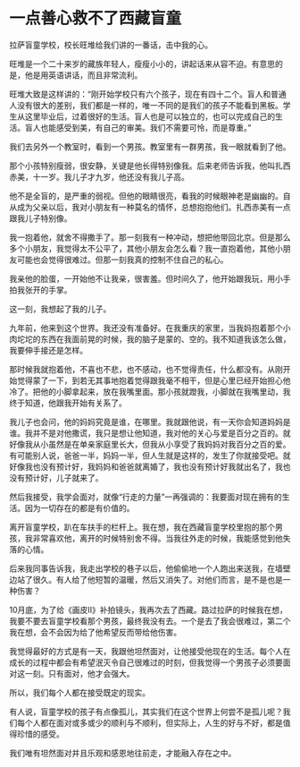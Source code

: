 # 一点善心救不了西藏盲童

拉萨盲童学校，校长旺堆给我们讲的一番话，击中我的心。 

旺堆是一个二十来岁的藏族年轻人，瘦瘦小小的，讲起话来从容不迫。有意思的是，他是用英语讲话，而且非常流利。 

旺堆大致是这样讲的：“刚开始学校只有六个孩子，现在有四十二个。盲人和普通人没有很大的差别，我们都是一样的，唯一不同的是我们的孩子不能看到黑板。学生从这里毕业后，过着很好的生活。盲人也是可以独立的，也可以完成自己的生活。盲人也能感受到美，有自己的审美。我们不需要可怜，而是尊重。” 

我们去另外一个教室时，看到一个男孩。教室里有一群男孩，我一眼就看到了他。 

那个小孩特别瘦弱，很安静，关键是他长得特别像我。后来老师告诉我，他叫扎西赤美，十一岁。我儿子才九岁，他还没有我儿子高。 

他不是全盲的，是严重的弱视。但他的眼睛很亮，看我的时候眼神老是幽幽的。自从成为父亲以后，我对小朋友有一种莫名的情怀，总想抱抱他们。扎西赤美有一点跟我儿子特别像。 

我一抱着他，就舍不得撒手了。那一刻我有一种冲动，想把他带回北京。但是那么多个小朋友，我觉得太不公平了，其他小朋友会怎么看？我一直抱着他，其他小朋友可能也会觉得很难过。但那一刻我真的控制不住自己的私心。 

我亲他的脸蛋，一开始他不让我亲，很害羞。但时间久了，他开始跟我玩，用小手拍我张开的手掌。 

这一刻，我想起了我的儿子。 

九年前，他来到这个世界。我还没有准备好。在我重庆的家里，当我妈抱着那个小肉坨坨的东西在我面前晃的时候，我的脑子是蒙的、空的。我不知道我该怎么做，我要伸手接还是怎样。 

那时候我就抱着他，不喜也不悲，也不感动，也不觉得责任，什么都没有。从刚开始觉得蒙了一下，到若无其事地抱着觉得跟我毫不相干，但是心里已经开始担心他冷了。把他的小脚拿起来，放在我嘴里面。那小孩就蹬我，小脚就在我嘴里动，我终于知道，他跟我开始有关系了。 

我儿子也会问，他的妈妈究竟是谁，在哪里。我就跟他说，有一天你会知道妈妈是谁。我并不是对他撒谎，我只是想让他知道，我对他的关心与爱是百分之百的。就好像我从小虽然是在单亲家庭里长大，但我从小享受了我妈妈对我百分之百的爱。有可能别人说，爸爸一半，妈妈一半，但人生就是这样的，发生了你就接受吧。就好像我也没有预计好，我妈妈和爸爸就离婚了，我也没有预计好我就出名了，我也没有预计好，儿子就来了。 

然后我接受，我学会面对，就像“行走的力量”一再强调的：我要面对现在拥有的生活。因为一切存在的都是有价值的。 

离开盲童学校，趴在车扶手的栏杆上。我在想，我在西藏盲童学校里抱的那个男孩，我非常喜欢他，离开的时候特别舍不得。当我往外走的时候，我能感觉到他失落的心情。 

后来我同事告诉我，我走出学校的巷子以后，他偷偷地一个人跑出来送我，在墙壁边站了很久。有人给了他短暂的温暖，然后又消失了。对他们而言，是不是也是一种伤害？ 

10月底，为了给《画皮Ⅱ》补拍镜头，我再次去了西藏。路过拉萨的时候我在想，我要不要去盲童学校看那个男孩，最终我没有去。一个是去了我会很难过，第二个我在想，会不会因为给了他希望反而带给他伤害。 

我觉得最好的方式是有一天，我跟他坦然面对，让他接受他现在的生活。每个人在成长的过程中都会有希望泯灭令自己很难过的时刻，但我觉得一个男孩子必须要面对这一刻。只有面对，他才会强大。 

所以，我们每个人都在接受既定的现实。 

有人说，盲童学校的孩子有点像孤儿，其实我们在这个世界上何尝不是孤儿呢？我们每个人都在面对或多或少的顺利与不顺利，但实际上，人生的好与不好，都是值得珍惜的感受。 

我们唯有坦然面对并且乐观和感恩地往前走，才能融入存在之中。